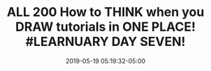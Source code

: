 ---
date: 2019-05-19 05:19:32-05:00
link:
  source: pocket
  source_url: https://getpocket.com
  text: 'ALL 200 How to THINK when you DRAW tutorials in ONE PLACE! #LEARNUARY DAY
    SEVEN!'
  url: https://theetheringtonbrothers.blogspot.com/2019/01/all-200-how-to-think-when-you-draw.html
slug: all-200-how-to-think-when-you-draw-tutorials-in-one-place-learnuary-day-seven
source: pocket
title: 'ALL 200 How to THINK when you DRAW tutorials in ONE PLACE! #LEARNUARY DAY
  SEVEN!'
---
